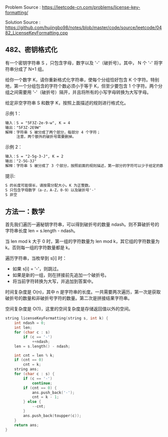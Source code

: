 <!--
 * @Author : Hu Jingbo
 * @Date   : 2021-10-04
-->

Problem Source : <https://leetcode-cn.com/problems/license-key-formatting/>

Solution Source : <https://github.com/hujingbo98/notes/blob/master/code/source/leetcode/0482_LicenseKeyFormatting.cpp>

## 482、密钥格式化

有一个密钥字符串 S ，只包含字母，数字以及 '-'（破折号）。其中， N 个 '-' 将字符串分成了 N+1 组。

给你一个数字 K，请你重新格式化字符串，使每个分组恰好包含 K 个字符。特别地，第一个分组包含的字符个数必须小于等于 K，但至少要包含 1 个字符。两个分组之间需要用 '-'（破折号）隔开，并且将所有的小写字母转换为大写字母。

给定非空字符串 S 和数字 K，按照上面描述的规则进行格式化。

示例 1：

```txt
输入：S = "5F3Z-2e-9-w", K = 4
输出："5F3Z-2E9W"
解释：字符串 S 被分成了两个部分，每部分 4 个字符；
     注意，两个额外的破折号需要删掉。
```

示例 2：

```txt
输入：S = "2-5g-3-J", K = 2
输出："2-5G-3J"
解释：字符串 S 被分成了 3 个部分，按照前面的规则描述，第一部分的字符可以少于给定的数量，其余部分皆为 2 个字符。
```

提示:

```txt
S 的长度可能很长，请按需分配大小。K 为正整数。
S 只包含字母数字（a-z，A-Z，0-9）以及破折号'-'
S 非空
```

## 方法一：数学

首先我们遍历一遍秘钥字符串，可以得到破折号的数量 ndash。则不算破折号的字符串长度 len = s.length - ndash。

当 len mod k 大于 0 时，第一组的字符数量为 len mod k，其它组的字符数量为 k。否则每一组的字符数量都是 k。

遍历字符串，当枚举到 s[i] 时：

- 如果 s[i] = '-'，则跳过。
- 如果是新的一组，则在拼接前先追加一个破折号。
- 将当前字符转换为大写，并追加到答案中。

时间复杂度是 O(n)，其中 n 是字符串的长度。一共需要两次遍历，第一次是获取破折号的数量和非破折号字符的数量。第二次是拼接结果字符串。

空间复杂度是 O(1)，这里的空间复杂度是存储返回值以外的空间。

```c++
string licenseKeyFormatting(string s, int k) {
    int ndash = 0;
    int len;
    for (char c : s)
        if (c == '-')
            ++ndash;
    len = s.length() - ndash;

    int cnt = len % k;
    if (cnt == 0)
        cnt = k;
    string ans;
    for (char c : s) {
        if (c == '-')
            continue;
        if (cnt == 0) {
            ans.push_back('-');
            cnt = k - 1;
        } else {
            --cnt;
        }
        ans.push_back(toupper(c));
    }
    return ans;
}
```
